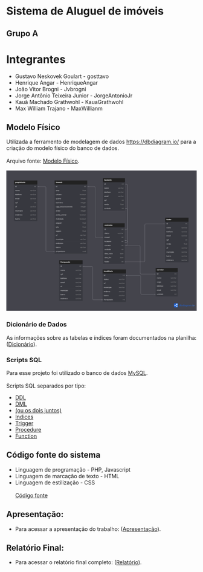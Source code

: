 # Sistema de Aluguel de imóveis

## Grupo A

# Integrantes
- Gustavo Neskovek Goulart - gosttavo
- Henrique Angar - HenriqueAngar
- João Vitor Brogni - Jvbrogni
- Jorge Antônio Teixeira Junior - JorgeAntonioJr
- Kauã Machado Grathwohl - KauaGrathwohl
- Max William Trajano - MaxWillianm

## Modelo Físico
Utilizada a ferramento de modelagem de dados https://dbdiagram.io/ para a criação do modelo físico do banco de dados.
<br></br>
Arquivo fonte: [Modelo Físico](https://dbdiagram.io/d/Copy-of-Untitled-Diagram-65727d3756d8064ca09e9d98).
<br></br>
<img src="https://github.com/KauaGrathwohl/LocaSatc/blob/main/modelo_fisico.png" />

### Dicionário de Dados
As informações sobre as tabelas e índices foram documentados na planilha: ([Dicionário](https://docs.google.com/spreadsheets/d/1vl9dsW2ceU4IAK8tLs6tf-4GHPYdwFXefB6Mn9WZflU/edit?usp=sharing)).

### Scripts SQL
Para esse projeto foi utilizado o banco de dados [MySQL](https://www.mysql.com/).
<br></br>
Scripts SQL separados por tipo:
- [DDL](https://github.com/KauaGrathwohl/LocaSatc/blob/main/scripts/DDL.sql)
- [DML](https://github.com/KauaGrathwohl/LocaSatc/blob/main/scripts/DML.sql)
- [(ou os dois juntos)](https://github.com/KauaGrathwohl/LocaSatc/blob/main/scripts/locasatc.sql)
- [Índices](https://github.com/KauaGrathwohl/LocaSatc/blob/main/scripts/indices.sql)
- [Trigger](https://github.com/KauaGrathwohl/LocaSatc/blob/main/scripts/trigger.sql)
- [Procedure](https://github.com/KauaGrathwohl/LocaSatc/blob/main/scripts/procedure.sql)
- [Function](https://github.com/KauaGrathwohl/LocaSatc/blob/main/scripts/function.sql)

## Código fonte do sistema
- Linguagem de programação - PHP, Javascript
- Linguagem de marcação de texto - HTML
- Linguagem de estilização - CSS
<br></br>
[Código fonte](https://github.com/KauaGrathwohl/LocaSatc/tree/main/frontend-backend)

## Apresentação:
- Para acessar a apresentação do trabalho: ([Apresentação](https://www.canva.com/design/DAF1HvnJg9Q/yDcqhBBDRhNuoZ3HeRukhQ/edit?utm_content=DAF1HvnJg9Q&utm_campaign=designshare&utm_medium=link2&utm_source=sharebutton)).

## Relatório Final:
- Para acessar o relatório final completo: ([Relatório](https://docs.google.com/document/d/1nmbD9Q9NmPF4fGmVmGbiF0tAoyFj2qBqw_kNJwaNAa0/edit?usp=sharing)).

